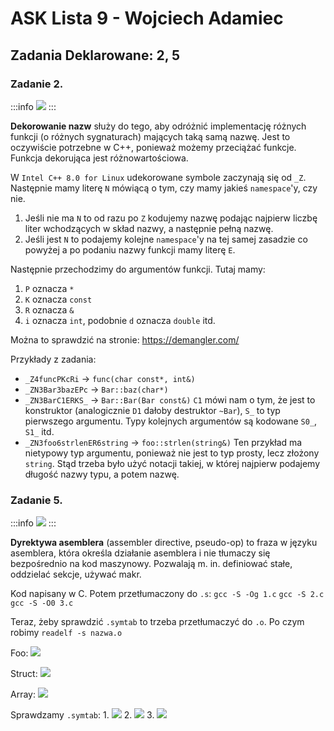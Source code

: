 # ASK Lista 9 - Wojciech Adamiec
## Zadania Deklarowane: 2, 5

### Zadanie 2.
:::info
![](https://i.imgur.com/2WStHnK.png)
:::

**Dekorowanie nazw** służy do tego, aby odróżnić implementację różnych funkcji (o różnych sygnaturach) mających taką samą nazwę. Jest to oczywiście potrzebne w C++, ponieważ możemy przeciążać funkcje. Funkcja dekorująca jest różnowartościowa.

W `Intel C++ 8.0 for Linux` udekorowane symbole zaczynają się od `_Z`.
Następnie mamy literę `N` mówiącą o tym, czy mamy jakieś `namespace`'y, czy nie. 
1. Jeśli nie ma `N` to od razu po `Z` kodujemy nazwę podając najpierw liczbę liter wchodzących w skład nazwy, a następnie pełną nazwę. 
2. Jeśli jest `N` to podajemy kolejne `namespace`'y na tej samej zasadzie co powyżej a po podaniu nazwy funkcji mamy literę `E`.

Następnie przechodzimy do argumentów funkcji. Tutaj mamy:
1. `P` oznacza `*`
2. `K` oznacza `const`
3. `R` oznacza `&`
4. `i` oznacza `int`, podobnie `d` oznacza `double` itd.

Można to sprawdzić na stronie: https://demangler.com/

Przykłady z zadania:
- `_Z4funcPKcRi` $\rightarrow$ `func(char const*, int&)`
- `_ZN3Bar3bazEPc` $\rightarrow$ `Bar::baz(char*)`
- `_ZN3BarC1ERKS_` $\rightarrow$ `Bar::Bar(Bar const&)`
`C1` mówi nam o tym, że jest to konstruktor (analogicznie `D1` dałoby destruktor `~Bar`),
`S_` to typ pierwszego argumentu. Typy kolejnych argumentów są kodowane `S0_`, `S1_` itd.
- `_ZN3foo6strlenER6string` $\rightarrow$ `foo::strlen(string&)`
Ten przykład ma nietypowy typ argumentu, ponieważ nie jest to typ prosty, lecz złożony `string`. Stąd trzeba było użyć notacji takiej, w której najpierw podajemy długość nazwy typu, a potem nazwę.

### Zadanie 5.
:::info
![](https://i.imgur.com/xooVenK.png)
:::

**Dyrektywa asemblera** (assembler directive, pseudo-op) to fraza w języku asemblera, która określa działanie asemblera i nie tłumaczy się bezpośrednio na kod maszynowy. Pozwalają m. in. definiować stałe, oddzielać sekcje, używać makr.

Kod napisany w C. Potem przetłumaczony do `.s`:
`gcc -S -Og 1.c`
`gcc -S 2.c`
`gcc -S -O0 3.c`

Teraz, żeby sprawdzić `.symtab` to trzeba przetłumaczyć do `.o`. Po czym robimy `readelf -s nazwa.o`

Foo:
![](https://i.imgur.com/Lrph5St.png)

Struct:
![](https://i.imgur.com/bA35cIB.png)

Array:
![](https://i.imgur.com/Uh8yDRM.png)

Sprawdzamy `.symtab`:
1.
![](https://i.imgur.com/AL0Bpue.png)
2.
![](https://i.imgur.com/k4EIV1Q.png)
3.
![](https://i.imgur.com/rKiv6Rv.png)